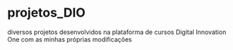 # projetos_DIO
diversos projetos desenvolvidos na plataforma de cursos Digital Innovation One com as minhas próprias modificações
